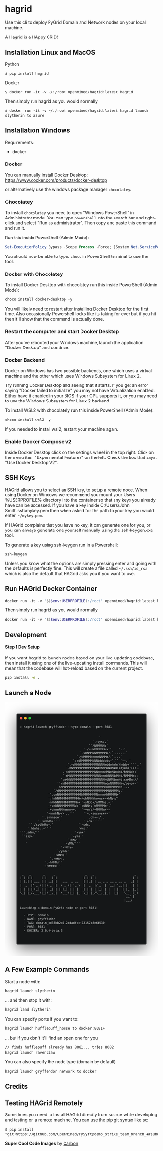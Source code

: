 # hagrid

Use this cli to deploy PyGrid Domain and Network nodes on your local machine.

A Hagrid is a HAppy GRID!

## Installation Linux and MacOS

Python

```
$ pip install hagrid
```

Docker

```
$ docker run -it -v ~/:/root openmined/hagrid:latest hagrid
```

Then simply run hagrid as you would normally:

```
$ docker run -it -v ~/:/root openmined/hagrid:latest hagrid launch slytherin to azure
```

## Installation Windows

Requirements:

- docker

### Docker

You can manually install Docker Desktop: https://www.docker.com/products/docker-desktop

or alternatively use the windows package manager `chocolatey`.

### Chocolatey

To install `chocolatey` you need to open "Windows PowerShell" in Administrator mode.
You can type `powershell` into the search bar and right-click and select "Run as administrator".
Then copy and paste this command and run it.

Run this inside PowerShell (Admin Mode):

```powershell
Set-ExecutionPolicy Bypass -Scope Process -Force; [System.Net.ServicePointManager]::SecurityProtocol = [System.Net.ServicePointManager]::SecurityProtocol -bor 3072; iex ((New-Object System.Net.WebClient).DownloadString('https://chocolatey.org/install.ps1'))
```

You should now be able to type: `choco` in PowerShell terminal to use the tool.

### Docker with Chocolatey

To install Docker Desktop with chocolatey run this inside PowerShell (Admin Mode):

```powershell
choco install docker-desktop -y
```

You will likely need to restart after installing Docker Desktop for the first time. Also occasionally Powershell looks like its taking for ever but if you hit <enter> then it'll show that the command is actually done.
  
### Restart the computer and start Docker Desktop
  
After you've rebooted your Windows machine, launch the application "Docker Desktop" and continue.

### Docker Backend

Docker on Windows has two possible backends, one which uses a virtual machine and the other which uses Windows Subsystem for Linux 2.

Try running Docker Desktop and seeing that it starts.
If you get an error saying "Docker failed to initialize" you may not have Virtualization enabled.
Either have it enabled in your BIOS if your CPU supports it, or you may need to use the Windows Subsystem for Linux 2 backend.

To install WSL2 with chocolately run this inside PowerShell (Admin Mode):

```powershell
choco install wsl2 -y
```

If you needed to install wsl2, restart your machine again.
  
### Enable Docker Compose v2

Inside Docker Desktop click on the settings wheel in the top right.
Click on the menu item "Experimental Features" on the left.
Check the box that says: "Use Docker Desktop V2".

## SSH Keys

HAGrid allows you to select an SSH key, to setup a remote node. When using Docker on Windows we recommend you mount your Users %USERPROFILE% directory into the container so that any keys you already have can be accessed. If you have a key inside C:\Users\John Smith\.ssh\mykey.pem then when asked for the path to your key you would enter: `~/mykey.pem`.

If HAGrid complains that you have no key, it can generate one for you, or you can always generate one yourself manually using the ssh-keygen.exe tool.

To generate a key using ssh-keygen run in a Powershell:

```
ssh-keygen
```

Unless you know what the options are simply pressing enter and going with the defaults is perfectly fine. This will create a file called `~/.ssh/id_rsa` which is also the default that HAGrid asks you if you want to use.

## Run HAGrid Docker Container

```powershell
docker run -it -v "$($env:USERPROFILE):/root" openmined/hagrid:latest hagrid
```

Then simply run hagrid as you would normally:

```powershell
docker run -it -v "$($env:USERPROFILE):/root" openmined/hagrid:latest hagrid launch slytherin to azure
```

## Development

#### Step 1 Dev Setup

If you want hagrid to launch nodes based on your live-updating codebase, then install it using one of the live-updating install commands. This will mean that the codebase will hot-reload based on the current project.

```bash
pip install -e .
```

## Launch a Node

![alt text](cli2.png)

## A Few Example Commands

Start a node with:

```bash
hagrid launch slytherin
```

... and then stop it with:

```bash
hagrid land slytherin
```

You can specify ports if you want to:

```bash
hagrid launch hufflepuff_house to docker:8081+
```

... but if you don't it'll find an open one for you

```bash
// finds hufflepuff already has 8081... tries 8082
hagrid launch ravenclaw
```

You can also specify the node type (domain by default)

```bash
hagrid launch gryffendor network to docker
```

## Credits

## Testing HAGrid Remotely

Sometimes you need to install HAGrid directly from source while developing and testing on a remote machine. You can use the pip git syntax like so:

```
$ pip install "git+https://github.com/OpenMined/PySyft@demo_strike_team_branch_4#subdirectory=packages/hagrid"
```

**Super Cool Code Images** by [Carbon](https://carbon.now.sh/)
